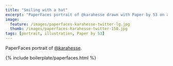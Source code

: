 ```yaml
---
title: "Smiling with a hat"
excerpt: "PaperFaces portrait of @karahesse drawn with Paper by 53 on an iPad."
image: 
  feature: /images/paperfaces-karahesse-twitter-lg.jpg
  thumb: /images/paperfaces-karahesse-twitter-150.jpg
tags: [portrait, illustration, Paper by 53]
---
```


PaperFaces portrait of [@karahesse](http://twitter.com/karahesse).

{% include boilerplate/paperfaces.html %}